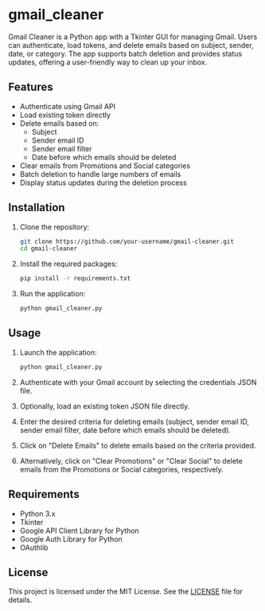 # gmail_cleaner
Gmail Cleaner is a Python app with a Tkinter GUI for managing Gmail. Users can authenticate, load tokens, and delete emails based on subject, sender, date, or category. The app supports batch deletion and provides status updates, offering a user-friendly way to clean up your inbox.


## Features

- Authenticate using Gmail API
- Load existing token directly
- Delete emails based on:
  - Subject
  - Sender email ID
  - Sender email filter
  - Date before which emails should be deleted
- Clear emails from Promotions and Social categories
- Batch deletion to handle large numbers of emails
- Display status updates during the deletion process

## Installation

1. Clone the repository:
   ```bash
   git clone https://github.com/your-username/gmail-cleaner.git
   cd gmail-cleaner
   ```

2. Install the required packages:
   ```bash
   pip install -r requirements.txt
   ```

3. Run the application:
   ```bash
   python gmail_cleaner.py
   ```

## Usage

1. Launch the application:
   ```bash
   python gmail_cleaner.py
   ```

2. Authenticate with your Gmail account by selecting the credentials JSON file.

3. Optionally, load an existing token JSON file directly.

4. Enter the desired criteria for deleting emails (subject, sender email ID, sender email filter, date before which emails should be deleted).

5. Click on "Delete Emails" to delete emails based on the criteria provided.

6. Alternatively, click on "Clear Promotions" or "Clear Social" to delete emails from the Promotions or Social categories, respectively.

## Requirements

- Python 3.x
- Tkinter
- Google API Client Library for Python
- Google Auth Library for Python
- OAuthlib

## License

This project is licensed under the MIT License. See the [LICENSE](LICENSE) file for details.
```
